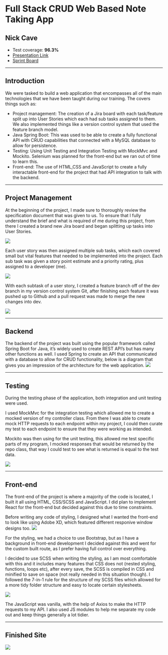 # Full Stack CRUD Web Based Note Taking App

## Nick Cave

- Test coverage: **96.3%**
- [Presentation Link](https://google.co.uk)
- [Sprint Board](https://google.co.uk)

---

## Introduction

We were tasked to build a web application that encompasses all of the main technologies that we have been taught during our training. The covers things such as:

- Project management: The creation of a Jira board with each task/feature split up into User Stories which each had sub tasks assigned to them. We also implemented things like a version control system that used the feature branch model.
- Java Spring Boot: This was used to be able to create a fully functional API with CRUD capabilities that connected with a MySQL database to allow for persistence.
- Testing: Using Unit Testing and Integration Testing with MockMvc and Mockito. Selenium was planned for the front-end but we ran out of time to learn this.
- Front-end: The use of HTML,CSS and JavaScript to create a fully interactable front-end for the project that had API integration to talk with the backend.

---

## Project Management

At the beginning of the project, I made sure to thoroughly review the specification document that was given to us. To ensure that I fully understand the brief and what is required of me during this project, from there I created a brand new Jira board and began splitting up tasks into User Stories.

![](./docs/userStories.png)

Each user story was then assigned multiple sub tasks, which each covered small but vital features that needed to be implemented into the project. Each sub task was given a story point estimate and a priority rating, plus assigned to a developer (me).

![](./docs/subTasks.png)

With each subtask of a user story, I created a feature branch off of the dev branch in my version control system Git, after finishing each feature it was pushed up to Github and a pull request was made to merge the new changes into dev.

![](./docs/featureBranches.png)

---

## Backend

The backend of the project was built using the popular framework called Spring Boot for Java, it’s widely used to create REST API’s but has many other functions as well. I used Spring to create an API that communicated with a database to allow for CRUD functionality, below is a diagram that gives you an impression of the architecture for the web application.
![](./docs/architecture.png)

---

## Testing

During the testing phase of the application, both integration and unit testing were used.

I used MockMvc for the integration testing which allowed me to create a mocked version of my controller class. From there I was able to create mock HTTP requests to each endpoint within my project, I could then curate my test to each endpoint to ensure that they were working as intended.

Mockito was then using for the unit testing, this allowed me test specific parts of my program, I mocked responses that would be returned by the repo class, that way I could test to see what is returned is equal to the test data.

![](./docs/tests.png)

---

## Front-end

The front-end of the project is where a majority of the code is located, I built it all using HTML, CSS/SCSS and JavaScript. I did plan to implement React for the front-end but decided against this due to time constraints.

Before writing any code of styling, I designed what I wanted the front-end to look like using Adobe XD, which featured different responive window designs too.
![](./docs/designphase.png)

For the styling, we had a choice to use Bootstrap, but as I have a background in front-end development I decided against this and went for the custom built route, as I prefer having full control over everything.

I decided to use SCSS when writing the styling, as I am most comfortable with this and it includes many features that CSS does not (nested styling, functions, loops etc), after every save, the SCSS is compiled in CSS and minified to save on space (not really needed in this situation though). I followed the 7-in-1 rule for the structure of my SCSS files which allowed for a more tidy folder structure and easy to locate certain stylesheets.

![](./docs/styling.png)

The JavaScript was vanilla, with the help of Axios to make the HTTP requests to my API. I also used JS modules to help me separate my code out and keep things generally a lot tidier.

---

## Finished Site

![](./docs/liveversion.png)
